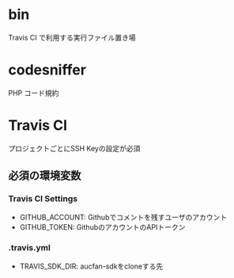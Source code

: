 # bin
Travis CI で利用する実行ファイル置き場

# codesniffer
PHP コード規約

# Travis CI
プロジェクトごとにSSH Keyの設定が必須

## 必須の環境変数

### Travis CI Settings
 - GITHUB_ACCOUNT: Githubでコメントを残すユーザのアカウント
 - GITHUB_TOKEN: GithubのアカウントのAPIトークン

### .travis.yml
 - TRAVIS_SDK_DIR: aucfan-sdkをcloneする先
